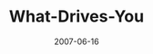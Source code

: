 ---
layout: music 
title: "What-Drives-You"
series: "Fuel"
date: 2007-06-16 
description: "What is it that drives you? How do you get direction? And where do you find the energy to keep going when the trip takes an unexpected turn? This summer we're taking a look at how key Bible passages have fueled real people's journeys."
audio: "http://www.crossroads.net/audio/2007/2007_05_Fuel/FUEL_01_06-17-07_Tome.mp3"
audio-duration: "37:07"
---
